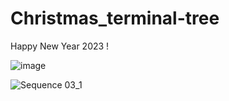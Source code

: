 # Christmas_terminal-tree
Happy New Year 2023 !

![image](https://user-images.githubusercontent.com/62830326/210156183-000d105a-b939-488e-af8a-e67de95211e4.png)

![Sequence 03_1](https://user-images.githubusercontent.com/62830326/210156273-9b54dd38-677a-408c-8197-6410d0c12450.gif)

